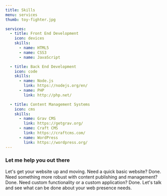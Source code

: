 ```yaml
---
title: Skills
menu: services
thumb: toy-fighter.jpg

services:
  - title: Front End Development
    icon: devices
    skills:
      - name: HTML5
      - name: CSS3
      - name: JavaScript

  - title: Back End Development
    icon: code
    skills:
      - name: Node.js
        link: https://nodejs.org/en/
      - name: PHP
        link: http://php.net/

  - title: Content Management Systems
    icon: cms
    skills:
      - name: Grav CMS
        link: https://getgrav.org/
      - name: Craft CMS
        link: https://craftcms.com/
      - name: WordPress
        link: https://wordpress.org/
---
```


### Let me help you out there

Let's get your website up and moving. Need a quick basic website? Done. Need something more robust with content publishing and management? Done. Need custom functionality or a custom application? Done. Let's talk and see what can be done about your web presence needs.
